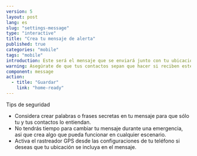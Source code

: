 ```yaml
---
version: 5
layout: post
lang: es
slug: "settings-message"
type: "interactive"
title: "Crea tu mensaje de alerta"
published: true
categories: "mobile"
tags: "mobile"
introduction: Este será el mensaje que se enviará junto con tu ubicación.
warning: Asegúrate de que tus contactos sepan que hacer si reciben este mensaje.
component: message
action:
  - title: "Guardar"
    link: "home-ready"
---
```


Tips de seguridad

 - Considera crear palabras o frases secretas en tu mensaje para que sólo tu y tus contactos lo entiendan.
 - No tendrás tiempo para cambiar tu mensaje durante una emergencia, asi que crea algo que pueda funcionar en cualquier escenario.
 - Activa el rastreador GPS desde las configuraciones de tu teléfono si deseas que tu ubicación se incluya en el mensaje.
